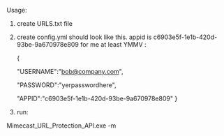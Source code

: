 Usage:

1) create URLS.txt file 
2) create config.yml should look like this. appid is c6903e5f-1e1b-420d-93be-9a670978e809 for me at least YMMV  :



      {
  
      "USERNAME":"bob@company.com",
  
      "PASSWORD":"yerpasswordhere",
   
      "APPID":"c6903e5f-1e1b-420d-93be-9a670978e809"
      }


3) run:

Mimecast_URL_Protection_API.exe -m

